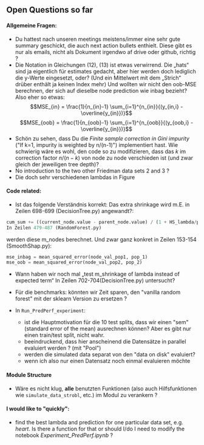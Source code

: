 ## Open Questions so far

#### Allgemeine Fragen:
 
-	Du hattest nach unseren meetings meistens/immer eine sehr gute summary geschickt, die auch next action bullets enthielt. Diese gibt es nur als emails, nicht als Dokument irgendwo af drive oder github, richtig ?
-	Die Notation in Gleichungen (12), (13) ist etwas verwirrend. Die „hats“ sind ja eigentlich für estimates gedacht, aber hier werden doch lediglich die y-Werte eingesetzt, oder? (Und ein Mittelwert mit dem „Strich“ drüber enthält ja keinen Index mehr) Und wollten wir nicht den oob-MSE berechnen, der sich auf dieselbe node prediction wie inbag bezieht? Also eher so etwas:
$$MSE_{in} = \frac{1}{n_{in}-1} \sum_{i=1}^{n_{in}}{(y_{in,i} - \overline{y_{in}})}$$
$$MSE_{oob} = \frac{1}{n_{oob}-1} \sum_{i=1}^{n_{oob}}{(y_{oob,i} - \overline{y_{in}})}$$
- Schön zu sehen, dass Du die *Finite sample correction in Gini impurity* ("If k=1, impurity is weighted by n/(n-1)") implementiert hast. Wie schwierig wäre es wohl, den code so zu modifizieren, dass das $k$ im correction factor $n/(n-k)$ von node zu node verschieden ist (und zwar gleich der jeweiligen tree depth)?
- No introduction to the two other Friedman data sets 2 and 3 ?
- Die doch sehr verschiedenen lambdas in Figure 

              
 
#### Code related:

-	Ist das folgende Verständnis korrekt:
Das extra shrinkage wird m.E. in Zeilen 698-699 (DecisionTree.py) angewandt?:
```python
cum_sum += ((current_node.value - parent_node.value) / (1 + HS_lambda/parent_node.samples)) * m_nodes[node_id]
In Zeilen 479-487 (RandomForest.py)
```
werden diese m_nodes berechnet. Und zwar ganz konkret in Zeilen 153-154 (SmoothShap.py):
```python
mse_inbag = mean_squared_error(node_val_pop1, pop_1)
mse_oob = mean_squared_error(node_val_pop2, pop_2)
```
-	Wann haben wir noch mal „test m_shrinkage of lambda instead of expected term“ In Zeilen 702-704(DecisionTree.py) untersucht?

- Für die benchmarks: könnten wir Zeit sparen, den "vanilla random forest" mit der sklearn Version zu ersetzen ?

- In `Run_PredPerf_experiment`: 
    * ist die Hauptmotivation für die 10 test splits, dass wir einen "sem" (standard error of the mean) ausrechnen können? Aber es gibt nur einen train/test split, nicht wahr.
    * beeindruckend, dass hier anscheinend die Datensätze in parallel evaluiert werden ? (mit "Pool")
    * werden die simulated data separat von den "data on disk" evaluiert? 
    * wenn ich also nur einen Datensatz noch einmal evaluieren möchte


#### Module Structure

- Wäre es nicht klug, **alle** benutzten Funktionen (also auch Hilfsfunktionen wie `simulate_data_strobl`, etc.) im Modul zu verankern ?

#### I would like to "quickly":

- find the best lambda and prediction for one particular data set, e.g. *heart*. Is there a function for that or should I/do I need to modify the notebook *Experiment_PredPerf.ipynb* ?
